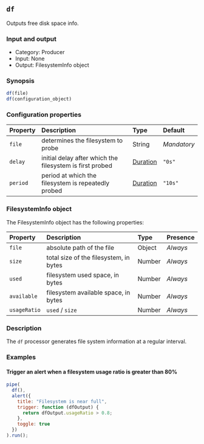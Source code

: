 ## `df`

Outputs free disk space info.

### Input and output

* Category: Producer
* Input: None
* Output: FilesystemInfo object

### Synopsis

```js
df(file)
df(configuration_object)
```

### Configuration properties

| Property | Description | Type | Default |
| :--- | :--- | :--- | :--- |
| `file` | determines the filesystem to probe | String | *Mandatory* |
| `delay` | initial delay after which the filesystem is first probed | [Duration](../programming.md#Durations) | `"0s"` |
| `period` | period at which the filesystem is repeatedly probed | [Duration](../programming.md#Durations) | `"10s"` |
 
 ### FilesystemInfo object
 
 The FilesystemInfo object has the following properties:
 
| Property | Description | Type | Presence | 
| :--- | :--- | :--- | :--- |
| `file` | absolute path of the file | Object | *Always* |
| `size` | total size of the filesystem, in bytes| Number | *Always* |
| `used` | filesystem used space, in bytes | Number | *Always* |
| `available` | filesystem available space, in bytes | Number | *Always* |
| `usageRatio` | `used` / `size` | Number | *Always* |

### Description

The `df` processor generates file system information at a regular interval.
 
### Examples

<!-- example-begin -->
#### Trigger an alert when a filesystem usage ratio is greater than 80%

```js
pipe(
  df(),
  alert({
    title: "Filesystem is near full",
    trigger: function (dfOutput) {
      return dfOutput.usageRatio > 0.8;
    },
    toggle: true
  })
).run();
```
<!-- example-end -->
